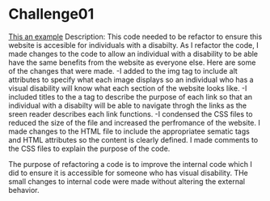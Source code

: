# Challenge01
[This an example](https://github.com/jimen8930/Challenge01/edit/main/README.md)
Description:
This code needed to be refactor to ensure this website is accesible for individuals with a disabilty. As I refactor the code, I made changes to the code to allow an individual with a disability to be able have the same benefits from the website as everyone else. Here are some of the changes that were made.
-I added to the img tag to include alt attributes to specify what each image displays so an individual who has a visual disability will know what each section of the website looks like.
-I included titles to the a tag to describe the purpose of each link so that an individual with a disabilty will be able to navigate throgh the links as the sreen reader describes each link functions. 
-I condensed the CSS files to reduced the size of the file and increased the perfromance of the website.
I made changes to the HTML file to include the appropriatee sematic tags and HTML attributes so the content is clearly defined.
I made comments to the CSS files to explain the purpose of the code. 

The purpose of refactoring a code is to improve the internal code which I did to ensure it is accessible for someone who has visual disability. THe small changes to internal code were made without altering the external behavior. 
